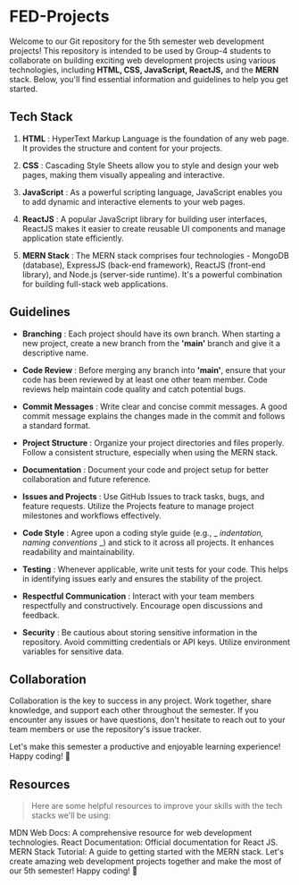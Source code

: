 # FED-Projects

Welcome to our Git repository for the 5th semester web development projects! This repository is intended to be used by Group-4 students to collaborate on building exciting web development projects using various technologies, including __HTML, CSS, JavaScript, ReactJS,__ and the __MERN__ stack. Below, you'll find essential information and guidelines to help you get started.


## Tech Stack 

1. __HTML__ : HyperText Markup Language is the foundation of any web page. It provides the structure and content for your projects.

1. __CSS__ : Cascading Style Sheets allow you to style and design your web pages, making them visually appealing and interactive.

1. __JavaScript__ : As a powerful scripting language, JavaScript enables you to add dynamic and interactive elements to your web pages.

1. __ReactJS__ : A popular JavaScript library for building user interfaces, ReactJS makes it easier to create reusable UI components and manage application state efficiently.

1. __MERN Stack__ : The MERN stack comprises four technologies - MongoDB (database), ExpressJS (back-end framework), ReactJS (front-end library), and Node.js (server-side runtime). It's a powerful combination for building full-stack web applications.

## Guidelines

+ __Branching__ : Each project should have its own branch. When starting a new project, create a new branch from the __'main'__ branch and give it a descriptive name.

+ __Code Review__ : Before merging any branch into __'main'__, ensure that your code has been reviewed by at least one other team member. Code reviews help maintain code quality and catch potential bugs.

+ __Commit Messages__ : Write clear and concise commit messages. A good commit message explains the changes made in the commit and follows a standard format.

+ __Project Structure__ : Organize your project directories and files properly. Follow a consistent structure, especially when using the MERN stack.

+ __Documentation__ : Document your code and project setup for better collaboration and future reference.

+ __Issues and Projects__ : Use GitHub Issues to track tasks, bugs, and feature requests. Utilize the Projects feature to manage project milestones and workflows effectively.

+ __Code Style__ : Agree upon a coding style guide (e.g., _ _indentation, naming conventions_ _) and stick to it across all projects. It enhances readability and maintainability.

+ __Testing__ : Whenever applicable, write unit tests for your code. This helps in identifying issues early and ensures the stability of the project.

+ __Respectful Communication__ : Interact with your team members respectfully and constructively. Encourage open discussions and feedback.

+ __Security__ : Be cautious about storing sensitive information in the repository. Avoid committing credentials or API keys. Utilize environment variables for sensitive data.


## Collaboration

Collaboration is the key to success in any project. Work together, share knowledge, and support each other throughout the semester. If you encounter any issues or have questions, don't hesitate to reach out to your team members or use the repository's issue tracker.

Let's make this semester a productive and enjoyable learning experience! Happy coding! 🚀


## Resources
> Here are some helpful resources to improve your skills with the tech stacks we'll be using:

MDN Web Docs: A comprehensive resource for web development technologies.
React Documentation: Official documentation for React JS.
MERN Stack Tutorial: A guide to getting started with the MERN stack.
Let's create amazing web development projects together and make the most of our 5th semester! Happy coding! 🚀
